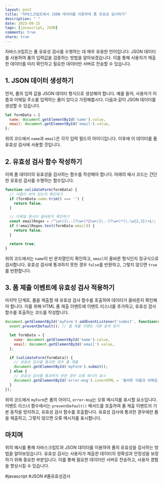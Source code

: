 ```yaml
---
layout: post
title: "자바스크립트에서 JSON 데이터를 이용하여 폼 유효성 검사하기"
description: " "
date: 2023-09-15
tags: [javascript, JSON]
comments: true
share: true
---
```


자바스크립트는 폼 유효성 검사를 수행하는 데 매우 유용한 언어입니다. JSON 데이터를 사용하여 폼의 입력값을 검증하는 방법을 알아보겠습니다. 이를 통해 사용자가 제출한 데이터를 미리 확인하고 필요한 데이터만 서버로 전송할 수 있습니다.

## 1. JSON 데이터 생성하기

먼저, 폼의 입력 값을 JSON 데이터 형식으로 생성해야 합니다. 예를 들어, 사용자가 이름과 이메일 주소를 입력하는 폼이 있다고 가정해봅시다. 다음과 같이 JSON 데이터를 생성할 수 있습니다.

```javascript
let formData = {
  name: document.getElementById('name').value,
  email: document.getElementById('email').value,
};
```

위의 코드에서 `name`과 `email`은 각각 입력 필드의 아이디입니다. 이후에 이 데이터를 폼 유효성 검사에 사용할 것입니다.

## 2. 유효성 검사 함수 작성하기

이제 폼 데이터의 유효성을 검사하는 함수를 작성해야 합니다. 아래의 예시 코드는 간단한 유효성 검사를 수행하는 함수입니다.

```javascript
function validateForm(formData) {
  // 이름이 비어 있는지 확인하기
  if (formData.name.trim() === '') {
    return false;
  }

  // 이메일 형식이 올바른지 확인하기
  const emailRegex = /^\w+([\.-]?\w+)*@\w+([\.-]?\w+)*(\.\w{2,3})+$/;
  if (!emailRegex.test(formData.email)) {
    return false;
  }

  return true;
}
```

위의 코드에서는 `name`이 빈 문자열인지 확인하고, `email`이 올바른 형식인지 정규식으로 검사합니다. 유효성 검사에 통과하지 못한 경우 `false`를 반환하고, 그렇지 않으면 `true`를 반환합니다.

## 3. 폼 제출 이벤트에 유효성 검사 적용하기

마지막 단계로, 폼을 제출할 때 유효성 검사 함수를 호출하여 데이터가 올바른지 확인해야 합니다. 이를 위해 HTML 폼 제출 이벤트에 이벤트 리스너를 추가하고, 유효성 검사 함수를 호출하는 코드를 작성합니다.

```javascript
document.getElementById('myForm').addEventListener('submit', function(event) {
  event.preventDefault(); // 폼 제출 이벤트 기본 동작 방지

  let formData = {
    name: document.getElementById('name').value,
    email: document.getElementById('email').value,
  };

  if (validateForm(formData)) {
    // 유효성 검사를 통과한 경우 폼 제출
    document.getElementById('myForm').submit();
  } else {
    // 유효성 검사를 통과하지 못한 경우 오류 메시지 표시
    document.getElementById('error-msg').innerHTML = '올바른 이름과 이메일 주소를 입력하세요.';
  }
});
```

위의 코드에서 `myForm`은 폼의 아이디, `error-msg`는 오류 메시지를 표시할 요소입니다. 이벤트 리스너 함수에서는 `preventDefault()` 메서드를 호출하여 폼 제출 이벤트의 기본 동작을 방지하고, 유효성 검사 함수를 호출합니다. 유효성 검사에 통과한 경우에만 폼을 제출하고, 그렇지 않으면 오류 메시지를 표시합니다.

## 마치며

위의 예시를 통해 자바스크립트와 JSON 데이터를 이용하여 폼의 유효성을 검사하는 방법을 알아보았습니다. 유효성 검사는 사용자가 제출한 데이터의 정확성과 안정성을 보장하기 위해 중요한 부분입니다. 이를 통해 필요한 데이터만 서버로 전송하고, 사용자 경험을 향상시킬 수 있습니다.

#javascript #JSON #폼유효성검사